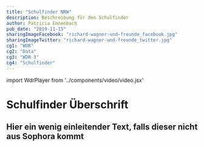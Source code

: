 ```yaml
---
title: "Schulfinder NRW"
description: Beschreibung für den Schulfinder
author: Patricia Ennenbach
pub_date: "2019-11-15"
sharingImageFacebook: "richard-wagner-und-freunde_facebook.jpg"
sharingImageTwitter: "richard-wagner-und-freunde_twitter.jpg"
cg1: "WDR"
cg2: "Data"
cg3: "WDR 3"
cg4: "Schulfinder"
---
```


import WdrPlayer from '../components/video/video.jsx'

# Schulfinder Überschrift

## Hier ein wenig einleitender Text, falls dieser nicht aus Sophora kommt

<WdrPlayer videoSrc="https://wdradaptiv-vh.akamaihd.net/i/medp/ondemand/weltweit/fsk0/184/1841840/,1841840_21642113,1841840_21642108,1841840_21642110,1841840_21642109,1841840_21642112,1841840_21642111,.mp4.csmil/master.m3u8" videoPoster="https://www1.wdr.de/fernsehen/abenteuer-erde/kuestenotter-100~_v-gseapremiumxl.jpg" />

<Sharing twitter facebook mail whatsapp telegram reddit xing linkedin />
